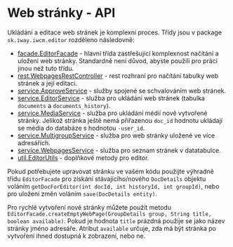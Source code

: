 # Web stránky - API

Ukládání a editace web stránek je komplexní proces. Třídy jsou v package `sk.iway.iwcm.editor` rozděleno následovně:
- [facade.EditorFacade](../../../../javadoc/sk/iway/iwcm/editor/facade/EditorFacade.html) - hlavní třída zastřešující komplexnost načítání a uložení web stránky. Standardně není důvod, abyste použili pro práci jinou než tuto třídu.
- [rest.WebpagesRestController](../../../../javadoc/sk/iway/iwcm/editor/rest/WebpagesRestController.html) - rest rozhraní pro načítání tabulky web stránek a její editaci.
- [service.ApproveService](../../../../javadoc/sk/iway/iwcm/editor/service/ApproveService.html) - služby spojené se schvalováním web stránek.
- [service.EditorService](../../../../javadoc/sk/iway/iwcm/editor/service/EditorService.html) - služba pro ukládání web stránek (tabulka `documents` a `documents_history`).
- [service.MediaService](../../../../javadoc/sk/iway/iwcm/editor/service/MediaService.html) - služba pro ukládání médií nově vytvořené stránky. Jelikož stránka ještě nemá přiřazenou `doc_id` hodnotu ukládají se média do databáze s hodnotou `-user_id`.
- [service.MultigroupService](../../../../javadoc/sk/iway/iwcm/editor/service/MultigroupService.html) - služba pro web stránky uložené ve více adresářích.
- [service.WebpagesService](../../../../javadoc/sk/iway/iwcm/editor/service/WebpagesService.html) - služba pro seznam stránek v datatabulce.
- [util.EditorUtils](../../../../javadoc/sk/iway/iwcm/editor/util/EditorUtils.html) - doplňkové metody pro editor.

Pokud potřebujete upravovat stránku ve vašem kódu použijte výhradně třídu `EditorFacade` pro získání stávajícího/nového `DocDetails` objektu voláním `getDocForEditor(int docId, int historyId, int groupId)`, nebo pro uložení změn voláním `save(DocDetails entity)`.

Pro rychlé vytvoření nové stránky můžete použít metodu `EditorFacade.createEmptyWebPage(GroupDetails group, String title, boolean available)`. Pokud je hodnota `title` prázdná použije se jako název stránky jméno adresáře. Atribut `available` určuje, zda má být stránka po vytvoření ihned dostupná k zobrazení, nebo ne.
